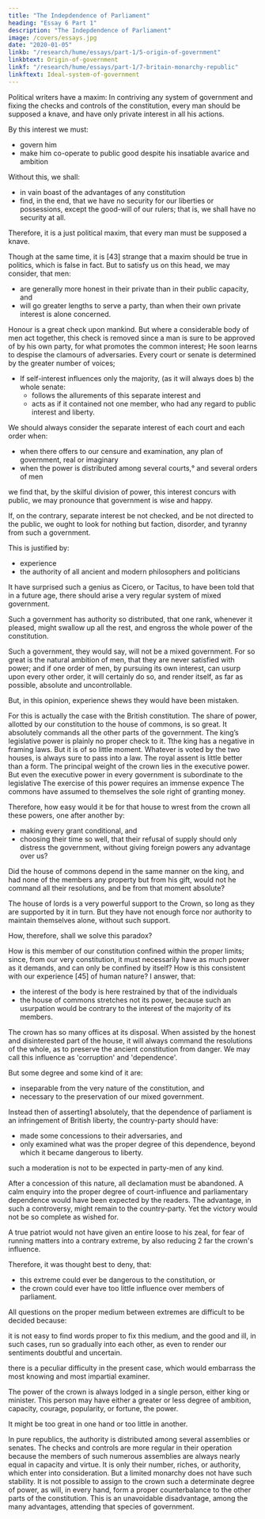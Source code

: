 ```yaml
---
title: "The Indepdendence of Parliament"
heading: "Essay 6 Part 1"
description: "The Indepdendence of Parliament"
image: /covers/essays.jpg
date: "2020-01-05"
linkb: "/research/hume/essays/part-1/5-origin-of-government"
linkbtext: Origin-of-government
linkf: "/research/hume/essays/part-1/7-britain-monarchy-republic"
linkftext: Ideal-system-of-government
---
```



Political writers have  a maxim: In contriving any system of government and fixing the checks and controls of the constitution, every man should be supposed a knave, and have only private interest in all his actions.

By this interest we must:
- govern him
- make him co-operate to public good despite his insatiable avarice and ambition

Without this, we shall:
- in vain boast of the advantages of any constitution
- find, in the end, that we have no security for our liberties or possessions, except the good-will of our rulers;
that is, we shall have no security at all.

Therefore, it is a just political maxim, that every man must be supposed a knave.

Though at the same time, it is [43]  strange that a maxim should be true in politics, which is false in fact.
But to satisfy us on this head, we may consider, that men:
- are generally more honest in their private than in their public capacity, and
- will go greater lengths to serve a party, than when their own private interest is alone concerned.

Honour is a great check upon mankind. But where a considerable body of men act together, this check is removed
since a man is sure to be approved of by his own party, for what promotes the common interest;
He soon learns to despise the clamours of adversaries.
Every court or senate is determined by the greater number of voices;
- If self-interest influences only the majority, (as it will always does  b) the whole senate:
  - follows the allurements of this separate interest and
  - acts as if it contained not one member, who had any regard to public interest and liberty.

We should always consider the separate interest of each court and each order when:
- when there offers to our censure and examination, any plan of government, real or imaginary
- when the power is distributed among several courts,° and several orders of men

we find that, by the skilful division of power, this interest concurs with public, we may pronounce that government is wise and happy.

If, on the contrary, separate interest be not checked, and be not directed to the public, we ought to look for nothing but faction, disorder, and tyranny from such a government.

This is justified by:
- experience
- the authority of all ancient and modern philosophers and politicians

It have surprised such a genius as Cicero, or Tacitus, to have been told that in a future age, there should arise a very regular system of mixed government.

Such a government has authority so distributed, that one rank, whenever it pleased, might swallow up all the rest, and engross the whole power of the constitution.

Such a government, they would say, will not be a mixed government.
For so great is the natural ambition of men, that they are never satisfied with power; and if one order of men, by pursuing its own interest, can usurp upon every other order, it will certainly do so, and render itself, as far as possible, absolute and uncontrollable.

But, in this opinion, experience shews they would have been mistaken.

For this is actually the case with the British constitution.
The share of power, allotted by our constitution to the house of commons, is so great.
It absolutely commands all the other parts of the government.
The king’s legislative power is plainly no proper check to it.
Tthe king has a negative in framing laws.
    But it is of so little moment.
    Whatever is voted by the two houses, is always sure to pass into a law.
    The royal assent is little better than a form.
The principal weight of the crown lies in the executive power.
But even the executive power in every government is subordinate to the legislative
The exercise of this power requires an immense expence
The commons have assumed to themselves the sole right of granting money.

Therefore, how easy would it be for that house to wrest from the crown all these powers, one after another by:
- making every grant conditional, and
- choosing their time so well, that their refusal of supply should only distress the government, without giving foreign powers any advantage over us?

Did the house of commons depend in the same manner on the king, and had none of the members any property but from his gift, would not he command all their resolutions, and be from that moment absolute?

The house of lords is a very powerful support to the Crown, so long as they are supported by it in turn. But they have not enough force nor authority to maintain themselves alone, without such support.

How, therefore, shall we solve this paradox?

How is this member of our constitution confined within the proper limits; since, from our very constitution, it must necessarily have as much power as it demands, and can only be confined by itself?
How is this consistent with our experience [45] of human nature?
I answer, that:
- the interest of the body is here restrained by that of the individuals
- the house of commons stretches not its power, because such an usurpation would be contrary to the interest of the majority of its members.

The crown has so many offices at its disposal. When assisted by the honest and disinterested part of the house, it will always command the resolutions of the whole, as to preserve the ancient constitution from danger.
We may call this influence as 'corruption' and 'dependence'.

But some degree and some kind of it are:
- inseparable from the very nature of the constitution, and
- necessary to the preservation of our mixed government.

Instead then of asserting1 absolutely, that the dependence of parliament is an infringement of British liberty, the country-party should have:
- made some concessions to their adversaries, and
- only examined what was the proper degree of this dependence, beyond which it became dangerous to liberty.

such a moderation is not to be expected in party-men of any kind.

After a concession of this nature, all declamation must be abandoned.
A calm enquiry into the proper degree of court-influence and parliamentary dependence would have been expected by the readers.
The advantage, in such a controversy, might remain to the country-party.
Yet the victory would not be so complete as wished for.

A true patriot would not have given an entire loose to his zeal, for fear of running matters into a contrary extreme, by also reducing 2 far the crown's influence.

Therefore, it was thought best to deny, that:
- this extreme could ever be dangerous to the constitution, or
- the crown could ever have too little influence over members of parliament.

All questions on the proper medium between extremes are difficult to be decided because:

it is not easy to find words proper to fix this medium, and
the good and ill, in such cases, run so gradually into each other, as even to render our sentiments doubtful and uncertain.

there is a peculiar difficulty in the present case, which would embarrass the most knowing and most impartial examiner.

The power of the crown is always lodged in a single person, either king or minister. This person may have either a greater or less degree of ambition, capacity, courage, popularity, or fortune, the power.

It might be too great in one hand or too little in another.

In pure republics, the authority is distributed among several assemblies or senates.
The checks and controls are more regular in their operation because the members of such numerous assemblies are always nearly equal in capacity and virtue.
It is only their number, riches, or authority, which enter into consideration.
But a limited monarchy does not have such stability.
It is not possible to assign to the crown such a determinate degree of power, as will, in every hand, form a proper counterbalance to the other parts of the constitution.
This is an unavoidable disadvantage, among the many advantages, attending that species of government.
